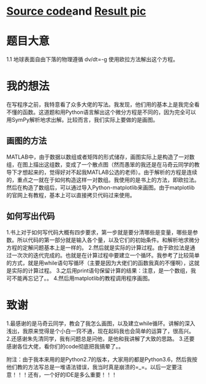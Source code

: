 # [Source code](https://github.com/pycll/computationalphysics_N2015301020174/blob/master/schoolwork_3/schoolwork_3.py)and [Result pic](https://github.com/pycll/computationalphysics_N2015301020174/blob/master/schoolwork_3/schoolwork_3.PNG)

# 题目大意
1.1 地球表面自由下落的物理遵循 dv/dt=-g 使用欧拉方法解出这个方程。

# 我的想法
在写程序之前，我特意看了众多大佬的写法。我发现，他们用的基本上是我完全看不懂的函数。这道题和用Python语言解出这个微分方程是不同的，因为完全可以用SymPy解析地求出解。比较而言，我们实际上要做的是画图。
## 画图的方法
MATLAB中，由于数据以数组或者矩阵的形式储存，画图实际上是构造了一对数组，在图上描出这组数，变成了一个散点图（然而愚笨的我还是在马奇云同学的教导下才想起来的，觉得好对不起我MATLAB公选的老师）。由于解析的方程是连续的，重点之一就在于如何构造这样一对数组。我使用的是书上的方法，即欧拉法。
然后在构造了数组后，可以通过导入Python-matplotlib来画图。由于matplotlib的官网上有教程，基本上可以直接拷贝代码过来使用。
## 如何写出代码 
1.书上对于如何写代码大概有四步要求，第一步就是要分清哪些是变量，哪些是参数。所以代码的第一部分就是输入各个量，以及它们的初始条件。和解析地求微分方程的定解问题基本上是一样的。
2.然后就是实际的计算过程。由于欧拉法是通过一次次的迭代完成的。也就是在计算过程中要建立一个循环。我参考了比较简单的方式，就是用while语句写循环（主要是因为大佬们的函数我真的不懂啊），这就是实际的计算过程。
3.之后用print语句保留计算的结果：注意，是一个数组，我可不能再忘记了。。
4.然后用matplotlib的教程调用程序画图。

# 致谢
1.最感谢的是马奇云同学，教会了我怎么画图，以及建立while循环。讲解的深入浅出，我原来觉得是个小白一窍不通，现在起码我也会简单的运算了，很高兴。
2.还感谢朱先清同学，我有问题总是问他，是他和我讲解了大致的思路。
3.还要感谢各位大佬，看你们的code彻底把我搞晕了。。

附注：由于我本来用的是Python2.7的版本，大家用的都是Python3.6，然后我按他们教的方法写总是一堆语法错误，我当时真是崩溃的=_=。以后一定要注意！！！还有，一个好的IDE是多么重要！！！


